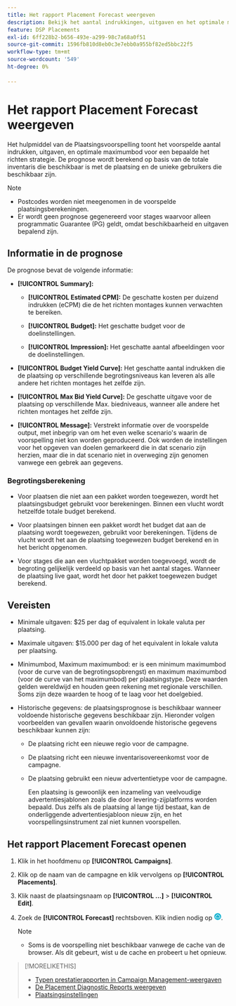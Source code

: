 ```yaml
---
title: Het rapport Placement Forecast weergeven
description: Bekijk het aantal indrukkingen, uitgaven en het optimale maximumbod dat is voorspeld voor een bepaalde doelstrategie voor een plaatsing.
feature: DSP Placements
exl-id: 6ff228b2-b656-493e-a299-98c7a68a0f51
source-git-commit: 1596fb810d8eb0c3e7ebb0a955bf82ed5bbc22f5
workflow-type: tm+mt
source-wordcount: '549'
ht-degree: 0%

---
```


# Het rapport Placement Forecast weergeven

<!-- Does this really belong in the Campaign Management > Reports section or in the Placements section? -->

Het hulpmiddel van de Plaatsingsvoorspelling toont het voorspelde aantal indrukken, uitgaven, en optimale maximumbod voor een bepaalde het richten strategie. De prognose wordt berekend op basis van de totale inventaris die beschikbaar is met de plaatsing en de unieke gebruikers die beschikbaar zijn.

>[!NOTE]
>
>* Postcodes worden niet meegenomen in de voorspelde plaatsingsberekeningen.
>* Er wordt geen prognose gegenereerd voor stages waarvoor alleen programmatic Guarantee (PG) geldt, omdat beschikbaarheid en uitgaven bepalend zijn.

## Informatie in de prognose

De prognose bevat de volgende informatie:

* **[!UICONTROL Summary]:**

   * **[!UICONTROL Estimated CPM]:** De geschatte kosten per duizend indrukken (eCPM) die de het richten montages kunnen verwachten te bereiken.

   * **[!UICONTROL Budget]:** Het geschatte budget voor de doelinstellingen.

   * **[!UICONTROL Impression]:** Het geschatte aantal afbeeldingen voor de doelinstellingen.

* **[!UICONTROL Budget Yield Curve]:** Het geschatte aantal indrukken die de plaatsing op verschillende begrotingsniveaus kan leveren als alle andere het richten montages het zelfde zijn.

* **[!UICONTROL Max Bid Yield Curve]:** De geschatte uitgave voor de plaatsing op verschillende Max. biedniveaus, wanneer alle andere het richten montages het zelfde zijn.

* **[!UICONTROL Message]:** Verstrekt informatie over de voorspelde output, met inbegrip van om het even welke scenario&#39;s waarin de voorspelling niet kon worden geproduceerd. Ook worden de instellingen voor het opgeven van doelen gemarkeerd die in dat scenario zijn herzien, maar die in dat scenario niet in overweging zijn genomen vanwege een gebrek aan gegevens.

### Begrotingsberekening

* Voor plaatsen die niet aan een pakket worden toegewezen, wordt het plaatsingsbudget gebruikt voor berekeningen. Binnen een vlucht wordt hetzelfde totale budget berekend.

* Voor plaatsingen binnen een pakket wordt het budget dat aan de plaatsing wordt toegewezen, gebruikt voor berekeningen. Tijdens de vlucht wordt het aan de plaatsing toegewezen budget berekend en in het bericht opgenomen.

* Voor stages die aan een vluchtpakket worden toegevoegd, wordt de begroting gelijkelijk verdeeld op basis van het aantal stages. Wanneer de plaatsing live gaat, wordt het door het pakket toegewezen budget berekend.

## Vereisten

* Minimale uitgaven: $25 per dag of equivalent in lokale valuta per plaatsing.

* Maximale uitgaven: $15.000 per dag of het equivalent in lokale valuta per plaatsing.

* Minimumbod, Maximum maximumbod: er is een minimum maximumbod (voor de curve van de begrotingsopbrengst) en maximum maximumbod (voor de curve van het maximumbod) per plaatsingstype. Deze waarden gelden wereldwijd en houden geen rekening met regionale verschillen. Soms zijn deze waarden te hoog of te laag voor het doelgebied.

* Historische gegevens: de plaatsingsprognose is beschikbaar wanneer voldoende historische gegevens beschikbaar zijn. Hieronder volgen voorbeelden van gevallen waarin onvoldoende historische gegevens beschikbaar kunnen zijn:

   * De plaatsing richt een nieuwe regio voor de campagne.

   * De plaatsing richt een nieuwe inventarisovereenkomst voor de campagne.

   * De plaatsing gebruikt een nieuw advertentietype voor de campagne.

     Een plaatsing is gewoonlijk een inzameling van veelvoudige advertentiesjablonen zoals die door levering-zijplatforms worden bepaald. Dus zelfs als de plaatsing al lange tijd bestaat, kan de onderliggende advertentiesjabloon nieuw zijn, en het voorspellingsinstrument zal niet kunnen voorspellen.

## Het rapport Placement Forecast openen

1. Klik in het hoofdmenu op **[!UICONTROL Campaigns]**.

1. Klik op de naam van de campagne en klik vervolgens op **[!UICONTROL Placements]**.

1. Klik naast de plaatsingsnaam op  **[!UICONTROL ...]** > **[!UICONTROL Edit]**.

1. Zoek de **[!UICONTROL Forecast]** rechtsboven. Klik indien nodig op ![Voorspelling](/help/dsp/assets/placement-forecast.png).

   >[!NOTE]
   >
   >* Soms is de voorspelling niet beschikbaar vanwege de cache van de browser. Als dit gebeurt, wist u de cache en probeert u het opnieuw.

>[!MORELIKETHIS]
>
>* [Typen prestatierapporten in Campaign Management-weergaven](campaign-reports-about.md)
>* [De Placement Diagnostic Reports weergeven](/help/dsp/campaign-management/reports/placement-diagnostics.md)
>* [Plaatsingsinstellingen](/help/dsp/campaign-management/placements/placement-settings.md)
